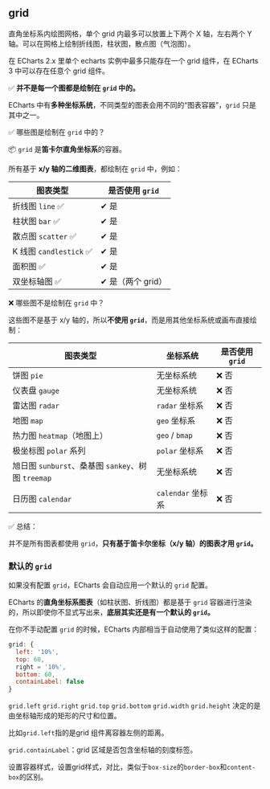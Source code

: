 ## grid

直角坐标系内绘图网格，单个 grid 内最多可以放置上下两个 X 轴，左右两个 Y 轴。可以在网格上绘制折线图，柱状图，散点图（气泡图）。

在 ECharts 2.x 里单个 echarts 实例中最多只能存在一个 grid 组件，在 ECharts 3 中可以存在任意个 grid 组件。



✅ **并不是每一个图都是绘制在 `grid` 中的。**

ECharts 中有**多种坐标系统**，不同类型的图表会用不同的“图表容器”，`grid` 只是其中之一。



✅ 哪些图是绘制在 `grid` 中的？

📦 `grid` 是**笛卡尔直角坐标系**的容器。

所有基于 **x/y 轴的二维图表**，都绘制在 `grid` 中，例如：

| 图表类型               | 是否使用 `grid`   |
| ---------------------- | ----------------- |
| 折线图 `line` ✅        | ✔ 是              |
| 柱状图 `bar` ✅         | ✔ 是              |
| 散点图 `scatter` ✅     | ✔ 是              |
| K 线图 `candlestick` ✅ | ✔ 是              |
| 面积图 ✅               | ✔ 是              |
| 双坐标轴图 ✅           | ✔ 是（两个 grid） |



❌ 哪些图不是绘制在 `grid` 中？

这些图不是基于 x/y 轴的，所以**不使用 `grid`**，而是用其他坐标系统或画布直接绘制：

| 图表类型                                           | 坐标系统          | 是否使用 `grid` |
| -------------------------------------------------- | ----------------- | --------------- |
| 饼图 `pie`                                         | 无坐标系统        | ❌ 否            |
| 仪表盘 `gauge`                                     | 无坐标系统        | ❌ 否            |
| 雷达图 `radar`                                     | `radar` 坐标系    | ❌ 否            |
| 地图 `map`                                         | `geo` 坐标系      | ❌ 否            |
| 热力图 `heatmap`（地图上）                         | `geo` / `bmap`    | ❌ 否            |
| 极坐标图 `polar` 系列                              | `polar` 坐标系    | ❌ 否            |
| 旭日图 `sunburst`、桑基图 `sankey`、树图 `treemap` | 无坐标系统        | ❌ 否            |
| 日历图 `calendar`                                  | `calendar` 坐标系 | ❌ 否            |

✅ 总结：

并不是所有图表都使用 `grid`，**只有基于笛卡尔坐标（x/y 轴）的图表才用 `grid`。**



### 默认的 `grid`

如果没有配置 `grid`，ECharts 会自动应用一个默认的 `grid` 配置。

ECharts 的**直角坐标系图表**（如柱状图、折线图）都是基于 `grid` 容器进行渲染的，所以即使你不显式写出来，**底层其实还是有一个默认的 `grid`。**

在你不手动配置 `grid` 的时候，ECharts 内部相当于自动使用了类似这样的配置：

```js
grid: {
  left: '10%',
  top: 60,
  right = '10%',
  bottom: 60,
  containLabel: false
}
```

`grid.left` `grid.right` `grid.top` `grid.bottom` `grid.width` `grid.height` 决定的是由坐标轴形成的矩形的尺寸和位置。

比如`grid.left`指的是grid 组件离容器左侧的距离。



`grid.containLabel`：grid 区域是否包含坐标轴的刻度标签。

设置容器样式，设置grid样式，对比，类似于`box-size`的`border-box`和`content-box`的区别。
